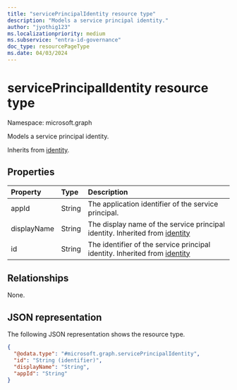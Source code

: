 ```yaml
---
title: "servicePrincipalIdentity resource type"
description: "Models a service principal identity."
author: "jyothig123"
ms.localizationpriority: medium
ms.subservice: "entra-id-governance"
doc_type: resourcePageType
ms.date: 04/03/2024
---
```


# servicePrincipalIdentity resource type

Namespace: microsoft.graph

Models a service principal identity.

Inherits from [identity](../resources/identity.md).

## Properties
|Property|Type|Description|
|:---|:---|:---|
|appId|String|The application identifier of the service principal.|
|displayName|String|The display name of the service principal identity. Inherited from [identity](../resources/identity.md)|
|id|String|The identifier of the service principal identity. Inherited from [identity](../resources/identity.md)|

## Relationships
None.

## JSON representation
The following JSON representation shows the resource type.
<!-- {
  "blockType": "resource",
  "@odata.type": "microsoft.graph.servicePrincipalIdentity"
}
-->
``` json
{
  "@odata.type": "#microsoft.graph.servicePrincipalIdentity",
  "id": "String (identifier)",
  "displayName": "String",
  "appId": "String"
}
```
